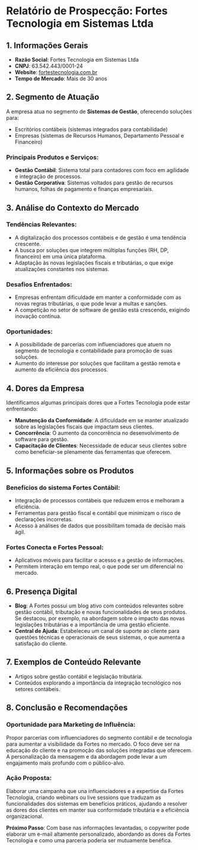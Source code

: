 # Relatório de Prospecção: Fortes Tecnologia em Sistemas Ltda

## 1. Informações Gerais
- **Razão Social**: Fortes Tecnologia em Sistemas Ltda
- **CNPJ**: 63.542.443/0001-24
- **Website**: [fortestecnologia.com.br](http://fortestecnologia.com.br)
- **Tempo de Mercado**: Mais de 30 anos

## 2. Segmento de Atuação
A empresa atua no segmento de **Sistemas de Gestão**, oferecendo soluções para:
- Escritórios contábeis (sistemas integrados para contabilidade)
- Empresas (sistemas de Recursos Humanos, Departamento Pessoal e Financeiro)

### Principais Produtos e Serviços:
- **Gestão Contábil**: Sistema total para contadores com foco em agilidade e integração de processos.
- **Gestão Corporativa**: Sistemas voltados para gestão de recursos humanos, folhas de pagamento e finanças empresariais.

## 3. Análise do Contexto do Mercado
### Tendências Relevantes:
- A digitalização dos processos contábeis e de gestão é uma tendência crescente.
- A busca por soluções que integrem múltiplas funções (RH, DP, financeiro) em uma única plataforma.
- Adaptação às novas legislações fiscais e tributárias, o que exige atualizações constantes nos sistemas.

### Desafios Enfrentados:
- Empresas enfrentam dificuldade em manter a conformidade com as novas regras tributárias, o que pode levar a multas e sanções.
- A competição no setor de software de gestão está crescendo, exigindo inovação contínua.

### Oportunidades:
- A possibilidade de parcerias com influenciadores que atuem no segmento de tecnologia e contabilidade para promoção de suas soluções.
- Aumento do interesse por soluções que facilitam a gestão remota e aumento da eficiência dos processos.

## 4. Dores da Empresa
Identificamos algumas principais dores que a Fortes Tecnologia pode estar enfrentando:
- **Manutenção da Conformidade**: A dificuldade em se manter atualizado sobre as legislações fiscais que impactam seus clientes.
- **Concorrência**: O aumento da concorrência no desenvolvimento de software para gestão.
- **Capacitação de Clientes**: Necessidade de educar seus clientes sobre como beneficiar-se plenamente das ferramentas que oferecem.

## 5. Informações sobre os Produtos
### Benefícios do sistema Fortes Contábil:
- Integração de processos contábeis que reduzem erros e melhoram a eficiência.
- Ferramentas para gestão fiscal e contábil que minimizam o risco de declarações incorretas.
- Acesso à análises de dados que possibilitam tomada de decisão mais ágil.

### Fortes Conecta e Fortes Pessoal:
- Aplicativos móveis para facilitar o acesso e a gestão de informações.
- Permitem interação em tempo real, o que pode ser um diferencial no mercado.

## 6. Presença Digital
- **Blog**: A Fortes possui um blog ativo com conteúdos relevantes sobre gestão contábil, tributação e novas funcionalidades de seus produtos. Se destacou, por exemplo, na abordagem sobre o impacto das novas legislações tributárias e a importância de uma gestão eficiente.
- **Central de Ajuda**: Estabeleceu um canal de suporte ao cliente para questões técnicas e operacionais de seus sistemas, o que aumenta a satisfação do cliente.

## 7. Exemplos de Conteúdo Relevante
- Artigos sobre gestão contábil e legislação tributária.
- Conteúdos explorando a importância da integração tecnológico nos setores contábeis.

## 8. Conclusão e Recomendações
### Oportunidade para Marketing de Influência:
Propor parcerias com influenciadores do segmento contábil e de tecnologia para aumentar a visibilidade da Fortes no mercado. O foco deve ser na educação do cliente e na promoção das soluções integradas que oferecem. A personalização da mensagem e da abordagem pode levar a um engajamento mais profundo com o público-alvo.

### Ação Proposta:
Elaborar uma campanha que una influenciadores e a expertise da Fortes Tecnologia, criando webinars ou live sessions que traduzam as funcionalidades dos sistemas em benefícios práticos, ajudando a resolver as dores dos clientes em manter sua conformidade tributária e a eficiência organizacional.

**Próximo Passo**: Com base nas informações levantadas, o copywriter pode elaborar um e-mail altamente personalizado, abordando as dores da Fortes Tecnologia e como uma parceria poderia ser mutuamente benéfica.